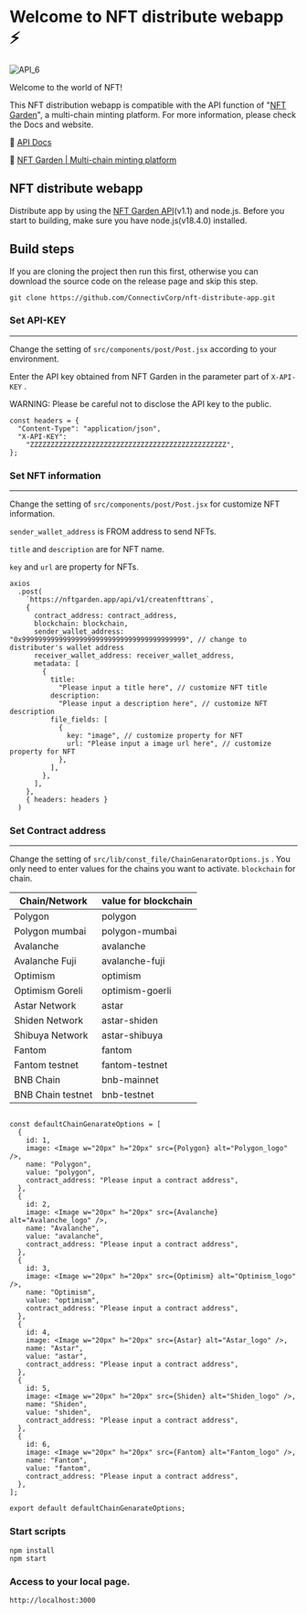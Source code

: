 # Welcome to NFT distribute webapp :zap:

![API_6](https://user-images.githubusercontent.com/41029842/214244563-08e4f0c2-c865-4f27-99d4-1a1915d97b37.png)

Welcome to the world of NFT!

This NFT distribution webapp is compatible with the API function of "[NFT Garden](https://nftgarden.app)", a multi-chain minting platform. For more information, please check the Docs and website.

:link: [API Docs](https://docs.nftgarden.app/en/api/nft-api/v1.1)

:link: [NFT Garden | Multi-chain minting platform](https://nftgarden.app)

## NFT distribute webapp

Distribute app by using the [NFT Garden API](https://docs.nftgarden.app/en/api/nft-api/v1.1)(v1.1) and node.js. Before you start to building, make sure you have node.js(v18.4.0) installed.

## Build steps

If you are cloning the project then run this first, otherwise you can download the source code on the release page and skip this step.

```
git clone https://github.com/ConnectivCorp/nft-distribute-app.git
```

### Set API-KEY
---
Change the setting of `src/components/post/Post.jsx` according to your environment.

Enter the API key obtained from NFT Garden in the parameter part of `X-API-KEY` .

WARNING: Please be careful not to disclose the API key to the public.

```node
const headers = {
  "Content-Type": "application/json",
  "X-API-KEY":
    "ZZZZZZZZZZZZZZZZZZZZZZZZZZZZZZZZZZZZZZZZZZZZZZZZ",
};
```

### Set NFT information
---
Change the setting of `src/components/post/Post.jsx` for customize NFT information.

`sender_wallet_address` is FROM address to send NFTs.

`title` and `description` are for NFT name.

`key` and `url` are property for NFTs.

```node
axios
  .post(
    `https://nftgarden.app/api/v1/createnfttrans`,
    {
      contract_address: contract_address,
      blockchain: blockchain,
      sender_wallet_address: "0x9999999999999999999999999999999999999999", // change to distributer's wallet address
      receiver_wallet_address: receiver_wallet_address,
      metadata: [
        {
          title:
            "Please input a title here", // customize NFT title
          description:
            "Please input a description here", // customize NFT description
          file_fields: [
            {
              key: "image", // customize property for NFT
              url: "Please input a image url here", // customize property for NFT
            },
          ],
        },
      ],
    },
    { headers: headers }
  )
```

### Set Contract address
---
Change the setting of `src/lib/const_file/ChainGenaratorOptions.js` . You only need to enter values for the chains you want to activate. `blockchain` for chain.

| Chain/Network | value for blockchain |
----|---- 
| Polygon | polygon |
| Polygon mumbai | polygon-mumbai |
| Avalanche | avalanche |
| Avalanche Fuji | avalanche-fuji |
| Optimism | optimism |
| Optimism Goreli | optimism-goerli |
| Astar Network| astar |
| Shiden Network | astar-shiden |
| Shibuya Network | astar-shibuya |
| Fantom | fantom |
| Fantom testnet | fantom-testnet |
| BNB Chain | bnb-mainnet |
| BNB Chain testnet | bnb-testnet |

```node

const defaultChainGenarateOptions = [
  {
    id: 1,
    image: <Image w="20px" h="20px" src={Polygon} alt="Polygon_logo" />,
    name: "Polygon",
    value: "polygon",
    contract_address: "Please input a contract address",
  },
  {
    id: 2,
    image: <Image w="20px" h="20px" src={Avalanche} alt="Avalanche_logo" />,
    name: "Avalanche",
    value: "avalanche",
    contract_address: "Please input a contract address",
  },
  {
    id: 3,
    image: <Image w="20px" h="20px" src={Optimism} alt="Optimism_logo" />,
    name: "Optimism",
    value: "optimism",
    contract_address: "Please input a contract address",
  },
  {
    id: 4,
    image: <Image w="20px" h="20px" src={Astar} alt="Astar_logo" />,
    name: "Astar",
    value: "astar",
    contract_address: "Please input a contract address",
  },
  {
    id: 5,
    image: <Image w="20px" h="20px" src={Shiden} alt="Shiden_logo" />,
    name: "Shiden",
    value: "shiden",
    contract_address: "Please input a contract address",
  },
  {
    id: 6,
    image: <Image w="20px" h="20px" src={Fantom} alt="Fantom_logo" />,
    name: "Fantom",
    value: "fantom",
    contract_address: "Please input a contract address",
  },
];

export default defaultChainGenarateOptions;
```

### Start scripts

```
npm install
npm start
```

### Access to your local page.

```
http://localhost:3000
```
